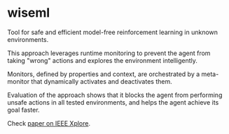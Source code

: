 # wiseml


Tool for safe and efficient model-free reinforcement learning in unknown environments. 

This approach leverages runtime monitoring to prevent the agent from taking "wrong" actions and explores the environment intelligently. 

Monitors, defined by properties and context, are orchestrated by a meta-monitor that dynamically activates and deactivates them. 

Evaluation of the approach shows that it blocks the agent from performing unsafe actions in all tested environments, and helps the agent achieve its goal faster.


Check [paper on IEEE Xplore](https://ieeexplore.ieee.org/document/8823721).
